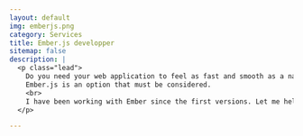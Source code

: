 ```yaml
---
layout: default
img: emberjs.png
category: Services
title: Ember.js developper
sitemap: false
description: |
  <p class="lead">
    Do you need your web application to feel as fast and smooth as a native application?
    Ember.js is an option that must be considered.
    <br>
    I have been working with Ember since the first versions. Let me help you.
  </p>

---
```

